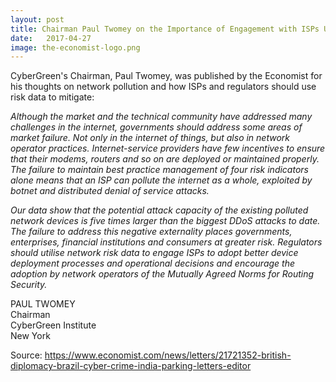 ```yaml
---
layout: post
title: Chairman Paul Twomey on the Importance of Engagement with ISPs Using Risk Data
date:   2017-04-27
image: the-economist-logo.png
---
```


CyberGreen's Chairman, Paul Twomey, was published by the Economist for his thoughts on network pollution and how ISPs and regulators should use risk data to mitigate:


<i>Although the market and the technical community have addressed many challenges in the internet, governments should address some areas of market failure. Not only in the internet of things, but also in network operator practices. Internet-service providers have few incentives to ensure that their modems, routers and so on are deployed or maintained properly. The failure to maintain best practice management of four risk indicators alone means that an ISP can pollute the internet as a whole, exploited by botnet and distributed denial of service attacks. 

Our data show that the potential attack capacity of the existing polluted network devices is five times larger than the biggest DDoS attacks to date. The failure to address this negative externality places governments, enterprises, financial institutions and consumers at greater risk. Regulators should utilise network risk data to engage ISPs to adopt better device deployment processes and operational decisions and encourage the adoption by network operators of the Mutually Agreed Norms for Routing Security.</i>

PAUL TWOMEY<br>
Chairman<br>
CyberGreen Institute<br>
New York

Source: <https://www.economist.com/news/letters/21721352-british-diplomacy-brazil-cyber-crime-india-parking-letters-editor>
